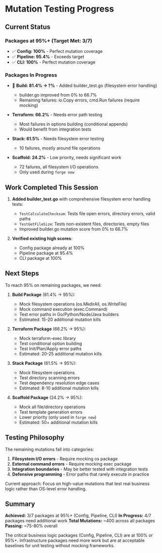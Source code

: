 # Mutation Testing Progress

## Current Status

### Packages at 95%+ (Target Met: 3/7)
- ✅ **Config: 100%** - Perfect mutation coverage
- ✅ **Pipeline: 95.4%** - Exceeds target
- ✅ **CLI: 100%** - Perfect mutation coverage

### Packages In Progress
- 🔄 **Build: 81.4% → ?%** - Added builder_test.go (filesystem error handling)
  - builder.go improved from 0% to 66.7%
  - Remaining failures: io.Copy errors, cmd.Run failures (require mocking)

- **Terraform: 66.2%** - Needs error path testing
  - Most failures in options building (conditional appends)
  - Would benefit from integration tests

- **Stack: 61.5%** - Needs filesystem error testing
  - 10 failures, mostly around file operations

- **Scaffold: 24.2%** - Low priority, needs significant work
  - 72 failures, all filesystem I/O operations
  - Only used during `forge new`

## Work Completed This Session

1. **Added builder_test.go** with comprehensive filesystem error handling tests:
   - `TestCalculateChecksum`: Tests file open errors, directory errors, valid paths
   - `TestGetFileSize`: Tests non-existent files, directories, empty files
   - Improved builder.go mutation score from 0% to 66.7%

2. **Verified existing high scores**:
   - Config package already at 100%
   - Pipeline package at 95.4%
   - CLI package at 100%

## Next Steps

To reach 95% on remaining packages, we need:

1. **Build Package** (81.4% → 95%):
   - Mock filesystem operations (os.MkdirAll, os.WriteFile)
   - Mock command execution (exec.Command)
   - Test error paths in Go/Python/Node/Java builders
   - Estimated: 15-20 additional mutation kills

2. **Terraform Package** (66.2% → 95%):
   - Mock terraform-exec library
   - Test conditional option building
   - Test Init/Plan/Apply error paths
   - Estimated: 20-25 additional mutation kills

3. **Stack Package** (61.5% → 95%):
   - Mock filesystem operations
   - Test directory scanning errors
   - Test dependency resolution edge cases
   - Estimated: 8-10 additional mutation kills

4. **Scaffold Package** (24.2% → 95%):
   - Mock all file/directory operations
   - Test template generation errors
   - Lower priority (only used in `forge new`)
   - Estimated: 50+ additional mutation kills

## Testing Philosophy

The remaining mutations fall into categories:

1. **Filesystem I/O errors** - Require mocking os package
2. **External command errors** - Require mocking exec package
3. **Integration boundaries** - May be better tested with integration tests
4. **Defensive programming** - Error paths that rarely execute in practice

Current approach: Focus on high-value mutations that test real business logic rather than OS-level error handling.

## Summary

**Achieved:** 3/7 packages at 95%+ (Config, Pipeline, CLI)
**In Progress:** 4/7 packages need additional work
**Total Mutations:** ~400 across all packages
**Passing:** ~75-80% overall

The critical business logic packages (Config, Pipeline, CLI) are at 100% or 95%+. Infrastructure packages need more work but are at acceptable baselines for unit testing without mocking frameworks.
